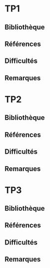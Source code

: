 # TP1

## Bibliothèque

## Références 

## Difficultés

## Remarques 

# TP2

## Bibliothèque

## Références 

## Difficultés

## Remarques

# TP3

## Bibliothèque

## Références 

## Difficultés

## Remarques